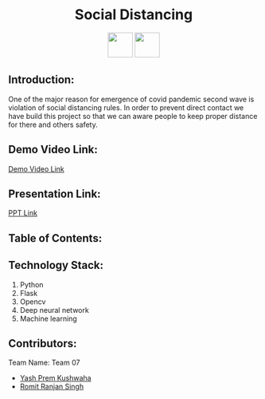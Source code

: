 <h1 align="center">Social Distancing</h1>
<p align="center">
  
  <img src="https://cdn.icon-icons.com/icons2/2699/PNG/512/opencv_logo_icon_170888.png" height=50px>
  <a href="https://hack36.com" target="_blank"> <img src="https://devfolio-prod.s3.ap-south-1.amazonaws.com/hackathons/ec8743316c4244d5ac03d3eb72664ec1/assets/logo/414.png" height=50px> </a>
</p>


## Introduction:
 <p> One of the major reason for emergence of covid pandemic second wave is violation of social distancing rules.
  In order to prevent direct contact we have build this project so that we can aware people to keep proper distance for there and others safety.
 <p>
  
## Demo Video Link:
  <a href="https://youtu.be/a9bAkkZVylA">Demo Video Link</a>
  
## Presentation Link:
  <a href="https://drive.google.com/file/d/1OVmjinSbgFMXmABb4X8oSg3czmzBnPnI/view?usp=drivesdk"> PPT Link </a>
  
  
## Table of Contents:

## Technology Stack:
  1) Python
  2) Flask
  3) Opencv
  4) Deep neural network
  5) Machine learning
  

## Contributors:

Team Name: Team 07
* [Yash Prem Kushwaha](https://github.com/dryash213/)
* [Romit Ranjan Singh](https://github.com/RomitSingh1999)
